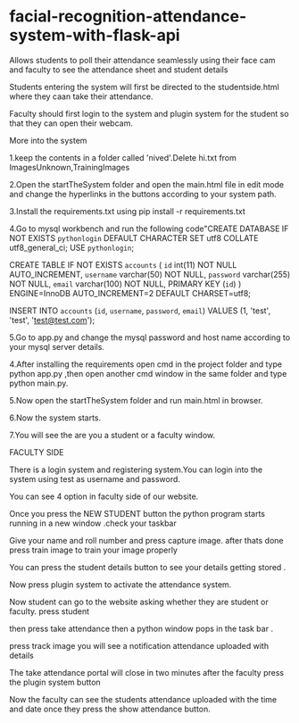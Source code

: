 # facial-recognition-attendance-system-with-flask-api

Allows students to poll their attendance seamlessly using their face cam and faculty to see the attendance sheet and student details

Students entering the system will first be directed to the studentside.html where they caan take their attendance.

Faculty should first login to the system and plugin system for the student so that they can open their webcam.

More into the system 


1.keep the contents in a folder called 'nived'.Delete hi.txt from ImagesUnknown,TrainingImages 


2.Open the startTheSystem folder and open the main.html file in edit mode and change the hyperlinks in the buttons according to your system path.


3.Install the requirements.txt using pip install -r requirements.txt 

4.Go to mysql workbench and run the following code"CREATE DATABASE IF NOT EXISTS `pythonlogin` DEFAULT CHARACTER SET utf8 COLLATE utf8_general_ci;
USE `pythonlogin`;

CREATE TABLE IF NOT EXISTS `accounts` (
	`id` int(11) NOT NULL AUTO_INCREMENT,
  	`username` varchar(50) NOT NULL,
  	`password` varchar(255) NOT NULL,
  	`email` varchar(100) NOT NULL,
    PRIMARY KEY (`id`)
) ENGINE=InnoDB AUTO_INCREMENT=2 DEFAULT CHARSET=utf8;

INSERT INTO `accounts` (`id`, `username`, `password`, `email`) VALUES (1, 'test', 'test', 'test@test.com');


5.Go to app.py and change the mysql password and host name according to your mysql server details.


4.After installing the requirements open cmd in the project folder and type python app.py ,then open another cmd window in the same folder and type python main.py.


5.Now open the startTheSystem folder and run main.html in browser.


6.Now the system starts.



7.You will see the are you a student or a faculty window.

FACULTY SIDE

There is a login system and registering system.You can login into the system using test as username and password.

You can see 4 option in faculty side of our website.

Once you press the NEW STUDENT button the python program starts running in a new window .check your taskbar

Give your name and roll number and press capture image.
after thats done press train image to train your image properly

You can press the student details button to see your details getting stored .

Now press plugin system to activate the attendance system.

Now student can go to the website asking whether they are student or faculty. press student

then press take attendance then a python window pops in the task bar .


press track image you will see a notification attendance uploaded with details


The take attendance portal will close in two minutes after the faculty press the plugin system button


Now the faculty can see the students attendance uploaded with the time and date once they press the show attendance button.


